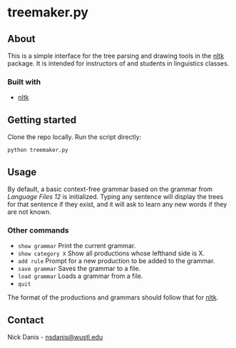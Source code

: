# treemaker.py

## About

This is a simple interface for the tree parsing and drawing tools in the [nltk](http://www.nltk.org/) package. It is intended for instructors of and students in linguistics classes.

### Built with

- [nltk](http://www.nltk.org/)

## Getting started

Clone the repo locally. Run the script directly:

```python treemaker.py```

## Usage

By default, a basic context-free grammar based on the grammar from *Language Files 12* is initialized. Typing any sentence will display the trees for that sentence if they exist, and it will ask to learn any new words if they are not known. 

### Other commands

- `show grammar` Print the current grammar.
- `show category X` Show all productions whose lefthand side is X. 
- `add rule` Prompt for a new production to be added to the grammar.
- `save grammar` Saves the grammar to a file.
- `load grammar` Loads a grammar from a file.
- `quit` 

The format of the productions and grammars should follow that for [nltk](http://www.nltk.org/book/ch08.html). 

## Contact

Nick Danis - nsdanis@wustl.edu